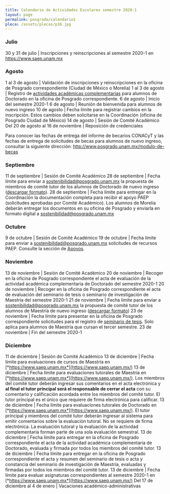 ```yaml
---
title: Calendario de Actividades Escolares semestre 2020-1
layout: page
permalink: posgrado/calendario1
pleca: /assets/plecas/p16.jpg
---
```


### Julio

30 y 31 de julio | Inscripciones y reinscripciones al semestre 2020-1 en <https://www.saep.unam.mx>

### Agosto

1 al 3 de agosto | Validación de inscripciones y reinscripciones en la oficina de Posgrado correspondiente (Ciudad de México o Morelia)
1 al 3 de agosto | Registro de [actividades académicas complementarias](/doctorado/actividades) para alumnos de Doctorado en la oficina de Posgrado correspondiente.
6 de agosto | Inicio del semestre 2020-1
6 de agosto | Reunión de bienvenida para alumnos de nuevo ingreso
10 de agosto | Fecha límite para registrar cambios en la inscripción. Estos cambios deben solicitarse en la Coordinación (oficina de Posgrado Ciudad de México)
14 de agosto | Sesión de Comité Académico
Del 20 de agosto al 16 de noviembre | Reposición de credenciales

Para conocer las fechas de entrega del informe de becarios CONACyT y las fechas de entrega de solicitudes de becas para alumnos de nuevo ingreso, consultar la siguiente dirección: <http://www.posgrado.unam.mx/modulo-de-becas>

### Septiembre

11 de septiembre | Sesión de Comité Académico
28 de septiembre | Fecha límite para enviar a <sostenibilidad@posgrado.unam.mx> la propuesta de miembros de comité tutor de los alumnos de Doctorado de nuevo ingreso ([descargar formato](/doctorado/descargables)).
28 de septiembre | Fecha límite para entregar en la Coordinación la documentación completa para recibir el apoyo PAEP (solicitudes aprobadas por Comité Académico). Los alumnos de Morelia deberán entregar los documentos en su oficina de Posgrado y enviarla en formato digital a <sostenibilidad@posgrado.unam.mx>

### Octubre

9 de octubre | Sesión de Comité Académico
19 de octubre | Fecha límite para enviar a <sostenibilidad@posgrado.unam.mx> solicitudes de recursos PAEP. Consulte la sección de [Apoyos](/apoyos/).

### Noviembre

13 de noviembre | Sesión de Comité Académico
20 de noviembre | Recoger en la oficina de Posgrado correspondiente el acta de evaluación de la actividad académica complementaria de Doctorado del semestre 2020-1
20 de noviembre | Recoger en la oficina de Posgrado correspondiente el acta de evaluación del seminario de tesis o seminario de investigación de Maestría del semestre 2020-1
21 de noviembre | Fecha límite para enviar a <sostenibilidad@posgrado.unam.mx> la propuesta de comité tutor de los alumnos de Maestría de nuevo ingreso ([descargar formato](/maestria/descargables))
23 de noviembre | Fecha límite para presentar en la oficina de Posgrado correspondiente solicitudes para el registro de [seminario de tesis](/maestria/seminario_tesis). Solo aplica para alumnos de Maestría que cursan el tercer semestre.
23 de noviembre | Fin del semestre 2020-1


### Diciembre

11 de diciembre | Sesión de Comité Académico
13 de diciembre | Fecha límite para evaluaciones de cursos de Maestría en [*https://www.saep.unam.mx*](https://www.saep.unam.mx/)
13 de diciembre | Fecha límite para evaluaciones tutorales de Maestría en [*https://www.saep.unam.mx*](https://www.saep.unam.mx/). Los miembros del comité tutor deberán ingresar sus comentarios en el acta electrónica y **al final el tutor principal será el responsable de cerrar el acta** con su comentario y calificación acordada entre los miembros del comité tutor. El tutor principal es el único que requiere de firma electrónica para calificar.
13 de diciembre | Fecha límite para evaluaciones tutorales de Doctorado en [*https://www.saep.unam.mx*](https://www.saep.unam.mx/). El tutor principal y miembros del comité tutor deberán ingresar al sistema para emitir comentarios sobre la evaluación tutoral. No se requiere de firma electrónica. La evaluación tutoral y la evaluación de la actividad complementaria forman parte de una sola evaluación semestral.
13 de diciembre | Fecha límite para entregar en la oficina de Posgrado correspondiente el acta de la actividad académica complementaria de Doctorado, evaluada y firmada por todos los miembros del comité tutor.
13 de diciembre | Fecha límite para entregar en la oficina de Posgrado correspondiente el acta y resumen del seminario de tesis o acta y constancia del seminario de investigación de Maestría, evaluadas y firmadas por todos los miembros del comité tutor.
13 de diciembre | Fecha límite para evaluar asignaturas correspondientes al semestre 2020-1 en [*https://www.saep.unam.mx*](https://www.saep.unam.mx/)
Del 17 de diciembre al 4 de enero | Vacaciones académico-administrativas
